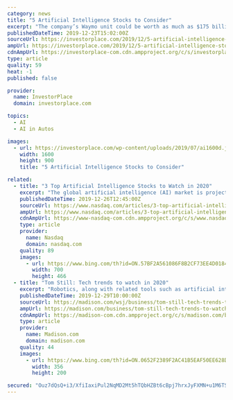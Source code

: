 ```yaml
---
category: news
title: "5 Artificial Intelligence Stocks to Consider"
excerpt: "The company’s Waymo unit could be worth as much as $175 billion ... That puts it at the top of the heap among artificial intelligence stocks. Nvidia (NASDAQ:NVDA) is the pioneer of GPUs (Graphics Processing Units), which are chips that process large ..."
publishedDateTime: 2019-12-23T15:02:00Z
sourceUrl: https://investorplace.com/2019/12/5-artificial-intelligence-stocks-to-consider/
ampUrl: https://investorplace.com/2019/12/5-artificial-intelligence-stocks-to-consider/amp/
cdnAmpUrl: https://investorplace-com.cdn.ampproject.org/c/s/investorplace.com/2019/12/5-artificial-intelligence-stocks-to-consider/amp/
type: article
quality: 59
heat: -1
published: false

provider:
  name: InvestorPlace
  domain: investorplace.com

topics:
  - AI
  - AI in Autos

images:
  - url: https://investorplace.com/wp-content/uploads/2019/07/ai1600d.jpg
    width: 1600
    height: 900
    title: "5 Artificial Intelligence Stocks to Consider"

related:
  - title: "3 Top Artificial Intelligence Stocks to Watch in 2020"
    excerpt: "The global artificial intelligence (AI) market is projected to grow at a compound annual growth ... That team developed AI-powered encryption tools, image enhancement tools, robotics projects, parts of Google Translate, and the TensorFlow AI platform. Two years ago, Google launched a dedicated AI unit, Google AI, to develop custom chips for ..."
    publishedDateTime: 2019-12-26T12:45:00Z
    sourceUrl: https://www.nasdaq.com/articles/3-top-artificial-intelligence-stocks-to-watch-in-2020-2019-12-26
    ampUrl: https://www.nasdaq.com/articles/3-top-artificial-intelligence-stocks-to-watch-in-2020-2019-12-26?amp
    cdnAmpUrl: https://www-nasdaq-com.cdn.ampproject.org/c/s/www.nasdaq.com/articles/3-top-artificial-intelligence-stocks-to-watch-in-2020-2019-12-26?amp
    type: article
    provider:
      name: Nasdaq
      domain: nasdaq.com
    quality: 89
    images:
      - url: https://www.bing.com/th?id=ON.57BF2A561086F8B2CF73EE4D01843F9D
        width: 700
        height: 466
  - title: "Tom Still: Tech trends to watch in 2020"
    excerpt: "Robotics, along with related tools such as artificial intelligence, will help to fill the gap ... animal and human DNA to protect genes from disease. Genetic and cell therapy is advancing quickly, as well. Real breakthroughs will also come is digital health data, such as what exists in millions of patient records, can be anonymously analyzed ..."
    publishedDateTime: 2019-12-29T10:00:00Z
    sourceUrl: https://madison.com/wsj/business/tom-still-tech-trends-to-watch-in/article_c7b01da1-5e4f-5115-9ae0-34f95b3fd3b8.html
    ampUrl: https://madison.com/business/tom-still-tech-trends-to-watch-in/article_c7b01da1-5e4f-5115-9ae0-34f95b3fd3b8.amp.html
    cdnAmpUrl: https://madison-com.cdn.ampproject.org/c/s/madison.com/business/tom-still-tech-trends-to-watch-in/article_c7b01da1-5e4f-5115-9ae0-34f95b3fd3b8.amp.html
    type: article
    provider:
      name: Madison.com
      domain: madison.com
    quality: 44
    images:
      - url: https://www.bing.com/th?id=ON.0652F2389F2AC41B5EAF50EE628DAB0E
        width: 356
        height: 200

secured: "Ouz7dQsQ+i3/XfiIaxiPul2NqMD2Mt5hTQbHZBt6cBpj7hrxJyFXMN+u1M6TS2LC255TNq5mjxyhliwY0LXGa6ygzoAv1IHvc9tcZApTLlnB/b/bQftzfQzz8Gu7z3jyRcNK5J9zSi8LcDsy273Yy/APW1egCXsJLBa101bvxHcisnqxSLfaAqLmOZ5mPhIkCyil6q2xywqfTpczxfJT6Lxi6SW0rR74RIdFatFQoPHHwxwpdD/efSnkG4DjB5g+lGLk+iR5B2BxPIT6u0x3wA==;kozFFdfOnLe271wOM90rVA=="
---
```


